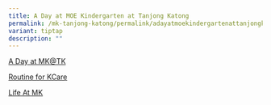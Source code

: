 ```yaml
---
title: A Day at MOE Kindergarten at Tanjong Katong
permalink: /mk-tanjong-katong/permalink/adayatmoekindergartenattanjongkatong/
variant: tiptap
description: ""
---
```

<p></p>
<p><a href="https://drive.google.com/file/d/1uTnkTBs4HelzXhOyk4jlesKa6NTQsd9V/view?usp=sharing" rel="noopener noreferrer nofollow" target="_blank">A Day at MK@TK</a>
</p>
<p><a href="https://drive.google.com/file/d/1ok2hp8B5HnUohe9CNEWfVuS6U9G8RApc/view?usp=sharing" rel="noopener noreferrer nofollow" target="_blank">Routine for KCare</a>
</p>
<p><a href="https://drive.google.com/file/d/1kniyq-0erWMQur0OPVV-FZjykhXU9ndX/view?usp=sharing" rel="noopener noreferrer nofollow" target="_blank">Life At MK</a>
</p>
<p></p>
<p></p>
<p></p>